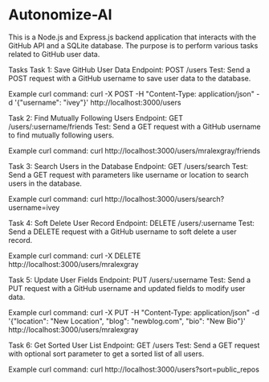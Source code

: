 # Autonomize-AI
This is a Node.js and Express.js backend application that interacts with the GitHub API and a SQLite database. The purpose is to perform various tasks related to GitHub user data.

Tasks
Task 1: Save GitHub User Data
Endpoint: POST /users
Test: Send a POST request with a GitHub username to save user data to the database.

Example curl command:
curl -X POST -H "Content-Type: application/json" -d '{"username": "ivey"}' http://localhost:3000/users

Task 2: Find Mutually Following Users
Endpoint: GET /users/:username/friends
Test: Send a GET request with a GitHub username to find mutually following users.

Example curl command:
curl http://localhost:3000/users/mralexgray/friends

Task 3: Search Users in the Database
Endpoint: GET /users/search
Test: Send a GET request with parameters like username or location to search users in the database.

Example curl command:
curl http://localhost:3000/users/search?username=ivey

Task 4: Soft Delete User Record
Endpoint: DELETE /users/:username
Test: Send a DELETE request with a GitHub username to soft delete a user record.

Example curl command:
curl -X DELETE http://localhost:3000/users/mralexgray

Task 5: Update User Fields
Endpoint: PUT /users/:username
Test: Send a PUT request with a GitHub username and updated fields to modify user data.

Example curl command:
curl -X PUT -H "Content-Type: application/json" -d '{"location": "New Location", "blog": "newblog.com", "bio": "New Bio"}' http://localhost:3000/users/mralexgray

Task 6: Get Sorted User List
Endpoint: GET /users
Test: Send a GET request with optional sort parameter to get a sorted list of all users.

Example curl command:
curl http://localhost:3000/users?sort=public_repos
